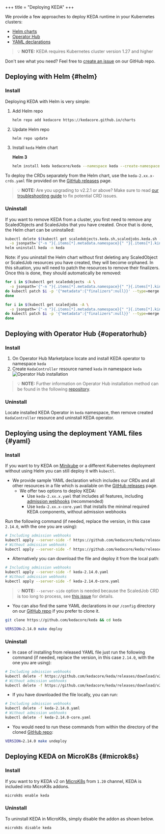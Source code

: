 +++
title = "Deploying KEDA"
+++

We provide a few approaches to deploy KEDA runtime in your Kubernetes clusters:

- [Helm charts](#helm)
- [Operator Hub](#operatorhub)
- [YAML declarations](#yaml)

> 💡 **NOTE:** KEDA requires Kubernetes cluster version 1.27 and higher

Don't see what you need? Feel free to [create an issue](https://github.com/kedacore/keda/issues/new) on our GitHub repo.

## Deploying with Helm {#helm}

### Install

Deploying KEDA with Helm is very simple:

1. Add Helm repo

    ```sh
    helm repo add kedacore https://kedacore.github.io/charts
    ```

2. Update Helm repo

    ```sh
    helm repo update
    ```

3. Install `keda` Helm chart

    **Helm 3**

    ```sh
    helm install keda kedacore/keda --namespace keda --create-namespace
    ```

To deploy the CRDs separately from the Helm chart, use the `keda-2.xx.x-crds.yaml` file provided on the [GitHub releases](https://github.com/kedacore/keda/releases) page.

> 💡 **NOTE:** Are you upgrading to v2.2.1 or above? Make sure to read [our troubleshooting guide](https://keda.sh/docs/latest/troubleshooting/) to fix potential CRD issues.

### Uninstall

If you want to remove KEDA from a cluster, you first need to remove any ScaledObjects and ScaledJobs that you have created. Once that is done, the Helm chart can be uninstalled:

```sh
kubectl delete $(kubectl get scaledobjects.keda.sh,scaledjobs.keda.sh -A \
  -o jsonpath='{"-n "}{.items[*].metadata.namespace}{" "}{.items[*].kind}{"/"}{.items[*].metadata.name}{"\n"}')
helm uninstall keda -n keda
```

Note: if you uninstall the Helm chart without first deleting any ScaledObject or ScaledJob resources you have created, they will become orphaned. In this situation, you will need to patch the resources to remove their finalizers. Once this is done, they should automatically be removed:

```sh
for i in $(kubectl get scaledobjects -A \
  -o jsonpath='{"-n "}{.items[*].metadata.namespace}{" "}{.items[*].kind}{"/"}{.items[*].metadata.name}{"\n"}');
do kubectl patch $i -p '{"metadata":{"finalizers":null}}' --type=merge
done

for i in $(kubectl get scaledjobs -A \
  -o jsonpath='{"-n "}{.items[*].metadata.namespace}{" "}{.items[*].kind}{"/"}{.items[*].metadata.name}{"\n"}');
do kubectl patch $i -p '{"metadata":{"finalizers":null}}' --type=merge
done
```

## Deploying with Operator Hub {#operatorhub}

### Install

1. On Operator Hub Marketplace locate and install KEDA operator to namespace `keda`
2. Create `KedaController` resource named `keda` in namespace `keda`
![Operator Hub installation](https://raw.githubusercontent.com/kedacore/keda-olm-operator/main/images/keda-olm-install.gif)
> 💡 **NOTE:** Further information on Operator Hub installation method can be found in the following [repository](https://github.com/kedacore/keda-olm-operator).

### Uninstall

Locate installed KEDA Operator in `keda` namespace, then remove created `KedaController` resource and uninstall KEDA operator.

## Deploying using the deployment YAML files {#yaml}

### Install

If you want to try KEDA on [Minikube](https://minikube.sigs.k8s.io) or a different Kubernetes deployment without using Helm you can still deploy it with `kubectl`.

- We provide sample YAML declaration which includes our CRDs and all other resources in a file which is available on the [GitHub releases](https://github.com/kedacore/keda/releases) page. 
  - We offer two options to deploy KEDA:
    - Use `keda-2.xx.x.yaml` that includes all features, including [admission webhooks](./concepts/admission-webhooks.md) (recommended)
    - Use `keda-2.xx.x-core.yaml` that installs the minimal required KEDA components, without admission webhooks

Run the following command (if needed, replace the version, in this case `2.14.0`, with the one you are using):

```sh
# Including admission webhooks
kubectl apply --server-side -f https://github.com/kedacore/keda/releases/download/v2.14.0/keda-2.14.0.yaml
# Without admission webhooks
kubectl apply --server-side -f https://github.com/kedacore/keda/releases/download/v2.14.0/keda-2.14.0-core.yaml
```

- Alternatively you can download the file and deploy it from the local path:
```sh
# Including admission webhooks
kubectl apply --server-side -f keda-2.14.0.yaml
# Without admission webhooks
kubectl apply --server-side -f keda-2.14.0-core.yaml
```

> 💡 **NOTE:** `--server-side` option is needed because the ScaledJob CRD is too long to process, see [this issue](https://github.com/kedacore/keda/issues/4740) for details.

- You can also find the same YAML declarations in our `/config` directory on our [GitHub repo](https://github.com/kedacore/keda) if you prefer to clone it.

```sh
git clone https://github.com/kedacore/keda && cd keda

VERSION=2.14.0 make deploy
```

### Uninstall

- In case of installing from released YAML file just run the following command (if needed, replace the version, in this case `2.14.0`, with the one you are using):

```sh
# Including admission webhooks
kubectl delete -f https://github.com/kedacore/keda/releases/download/v2.14.0/keda-2.14.0.yaml
# Without admission webhooks
kubectl delete -f https://github.com/kedacore/keda/releases/download/v2.14.0/keda-2.14.0-core.yaml
```

- If you have downloaded the file locally, you can run:

```sh
# Including admission webhooks
kubectl delete -f keda-2.14.0.yaml
# Without admission webhooks
kubectl delete -f keda-2.14.0-core.yaml
```

- You would need to run these commands from within the directory of the cloned [GitHub repo](https://github.com/kedacore/keda):

```sh
VERSION=2.14.0 make undeploy
```

## Deploying KEDA on MicroK8s {#microk8s}

### Install

If you want to try KEDA v2 on [MicroK8s](https://microk8s.io/) from `1.20` channel, KEDA is included into MicroK8s addons.

```sh
microk8s enable keda
```

### Uninstall

To uninstall KEDA in MicroK8s, simply disable the addon as shown below.

```sh
microk8s disable keda
```
